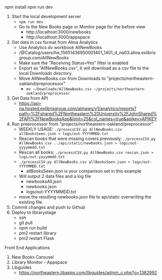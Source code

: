 npm install
npm run dev

1. Start the local development server
   - `npm run dev`
   - Go to the New Books page or Monitor page for the before view
     - http://localhost:3000/newbooks
     - http://localhost:3000/appspace
2. Get data in csv format from Alma Analytics
   - Use Analytics dv workbook AllNewBooks
   - /@Catalog/users/he_15651436950001401_1401_d_na03.alma.exlibrisgroup.com/AllNewBooks
   - Make sure the "Receiving Status=Yes" filter is enabled
   - Export as "AllNewBooks.csv", It will download as a csv file to the local Downloads directory.
   - Move AllNewBooks.csv from Downloads to "projects/northeastern-oakland/preprocessor"
     - `mv ~/Downloads/AllNewBooks.csv ~/projects/northeastern-oakland/preprocessor`
3. Get Data from API
   - https://api-na.hosted.exlibrisgroup.com/almaws/v1/analytics/reports?path=%2Fshared%2FNortheastern%20University%2FJohnShared%2FAPI%2FNewBooksApp&limit=25&col_names=true&apikey=APIKEY
4. Run preprocessor from "projects/northeastern-oakland/preprocessor"
   - WEEKLY USAGE: `./processCSV.py AllNewBooks.csv allBooksSeen.json > logs/out-YYYYMMDD.txt `
   - Rescan books that were missing covers previously: `./processCSV.py AllNewBooks.csv ../api/static/newbooks.json > logs/out-yyyymmdd.txt`
   - Rescan all books: `./processCSV.py AllNewBooks.csv rescan.json > logs/out-yyyymmdd.txt`
   - `./processCSV.py AllNewBooks.csv allBooksSeen.json > logs/out-YYYYMMDD.txt `
     - allBooksSeen.json is your comparison set in this example
   - Will output 2 data files and a log file
     - newbooksAll.json
     - newbooks.json
     - logs/out-YYYYMMDD.txt
   - move the resulting newbooks.json file to api/static overwriting the existing file.
5. Commit changes and push to Github
6. Deploy to librarystage
   - ssh 
   - git pull
   - npm run build
   - pm2 restart library
   - pm2 restart Flask

Front End Applications

1. New Books Carousel
2. Library Monitor - Appspace
3. Libguides
   - https://northeastern.libapps.com/libguides/admin_c.php?g=1382992